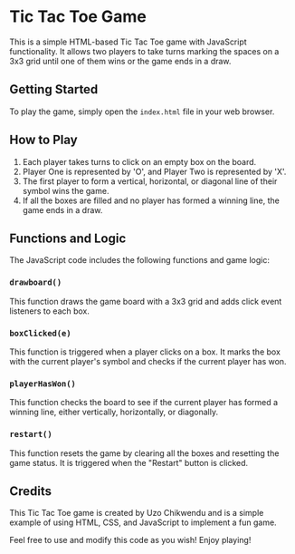 # Tic Tac Toe Game

This is a simple HTML-based Tic Tac Toe game with JavaScript functionality. It allows two players to take turns marking the spaces on a 3x3 grid until one of them wins or the game ends in a draw.

## Getting Started

To play the game, simply open the `index.html` file in your web browser.

## How to Play

1. Each player takes turns to click on an empty box on the board.
2. Player One is represented by 'O', and Player Two is represented by 'X'.
3. The first player to form a vertical, horizontal, or diagonal line of their symbol wins the game.
4. If all the boxes are filled and no player has formed a winning line, the game ends in a draw.

## Functions and Logic

The JavaScript code includes the following functions and game logic:

### `drawboard()`
This function draws the game board with a 3x3 grid and adds click event listeners to each box.

### `boxClicked(e)`
This function is triggered when a player clicks on a box. It marks the box with the current player's symbol and checks if the current player has won.

### `playerHasWon()`
This function checks the board to see if the current player has formed a winning line, either vertically, horizontally, or diagonally.

### `restart()`
This function resets the game by clearing all the boxes and resetting the game status. It is triggered when the "Restart" button is clicked.

## Credits

This Tic Tac Toe game is created by Uzo Chikwendu and is a simple example of using HTML, CSS, and JavaScript to implement a fun game.

Feel free to use and modify this code as you wish! Enjoy playing!
